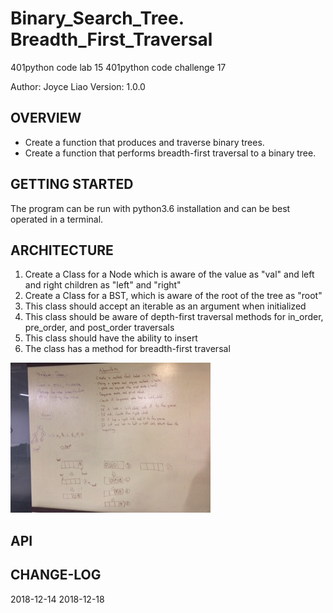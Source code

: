 # Binary_Search_Tree. Breadth_First_Traversal


401python code lab 15
401python code challenge 17


Author: Joyce Liao
Version: 1.0.0



## OVERVIEW
- Create a function that produces and traverse binary trees.
- Create a function that performs breadth-first traversal to a binary tree.


## GETTING STARTED
The program can be run with python3.6 installation and can be best operated in a terminal.


## ARCHITECTURE
1. Create a Class for a Node which is aware of the value as "val" and left and right children as "left" and "right"
2. Create a Class for a BST, which is aware of the root of the tree as "root"
3. This class should accept an iterable as an argument when initialized
4. This class should be aware of depth-first traversal methods for in_order, pre_order, and post_order traversals
5. This class should have the ability to insert
6. The class has a method for breadth-first traversal

![whiteboarding](https://github.com/joyliao07/data_structures_and_algorithms/blob/breadth_first_traversal/assets/17_breadth_first.jpeg)

## API



## CHANGE-LOG




2018-12-14
2018-12-18
